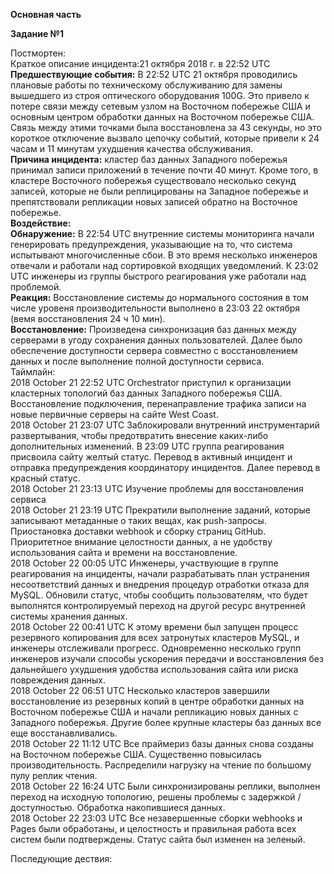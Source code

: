 **Основная часть**     
    
    
**Задание №1**     
   
Постмортен:   
Краткое описание инцидента:21 октября 2018 г. в 22:52 UTC   
**Предшествующие события:** В 22:52 UTC 21 октября проводились плановые работы по техническому обслуживанию для замены вышедшего из строя оптического оборудования 100G. Это привело к потере связи между сетевым узлом на Восточном побережье США и основным центром обработки данных на Восточном побережье США. Связь между этими точками была восстановлена за 43 секунды, но это короткое отключение вызвало цепочку событий, которые привели к 24 часам и 11 минутам ухудшения качества обслуживания.   
**Причина инцидента:** кластер баз данных Западного побережья принимал записи приложений в течение почти 40 минут. Кроме того, в кластере Восточного побережья существовало несколько секунд записей, которые не были реплицированы на Западное побережье и препятствовали репликации новых записей обратно на Восточное побережье.    
**Воздействие:**   
**Обнаружение:** В 22:54 UTC внутренние системы мониторинга начали генерировать предупреждения, указывающие на то, что система испытывают многочисленные сбои. В это время несколько инженеров отвечали и работали над сортировкой входящих уведомлений. К 23:02 UTC инженеры из группы быстрого реагирования уже работали над проблемой.   
**Реакция:** Восстановление системы до нормального состояния в том числе уровеня производительности выполнено в 23:03 22 октября (вемя восстановления 24 ч 10 мин).    
**Восстановление:** Произведена синхронизация баз данных между серверами в угоду сохранения данных пользователей. Далее было обеспечение доступности сервера совместно с восстановлением данных и после выполнение полной доступности сервиса.     
Таймлайн:   
2018 October 21 22:52 UTC Orchestrator приступил к организации кластерных топологий баз данных Западного побережья США. Восстановление подключения, перенаправление трафика записи на новые первичные серверы на сайте West Coast.   
2018 October 21 23:07 UTC Заблокировали внутренний инструментарий развертывания, чтобы предотвратить внесение каких-либо дополнительных изменений. В 23:09 UTC группа реагирования присвоила сайту желтый статус. Перевод в активный инцидент и отправка предупреждения координатору инцидентов. Далее перевод в красный статус.   
2018 October 21 23:13 UTC Изучение проблемы для восстановления сервиса     
2018 October 21 23:19 UTC Прекратили выполнение заданий, которые записывают метаданные о таких вещах, как push-запросы. Приостановка доставки webhook и сборку страниц GitHub. Приоритетное внимание целостности данных, а не удобству использования сайта и времени на восстановление.    
2018 October 22 00:05 UTC Инженеры, участвующие в группе реагирования на инциденты, начали разрабатывать план устранения несоответствий данных и внедрения процедур отработки отказа для MySQL. Обновили статус, чтобы сообщить пользователям, что будет выполнятся контролируемый переход на другой ресурс внутренней системы хранения данных.   
2018 October 22 00:41 UTC К этому времени был запущен процесс резервного копирования для всех затронутых кластеров MySQL, и инженеры отслеживали прогресс. Одновременно несколько групп инженеров изучали способы ускорения передачи и восстановления без дальнейшего ухудшения удобства использования сайта или риска повреждения данных.   
2018 October 22 06:51 UTC Несколько кластеров завершили восстановление из резервных копий в центре обработки данных на Восточном побережье США и начали репликацию новых данных с Западного побережья. Другие более крупные кластеры баз данных все еще восстанавливались.     
2018 October 22 11:12 UTC Все праймериз базы данных снова созданы на Восточном побережье США. Существенно повысилась производительность. Распределили нагрузку на чтение по большому пулу реплик чтения.    
2018 October 22 16:24 UTC Были синхронизированы реплики, выполнен переход на исходную топологию, решены проблемы с задержкой / доступностью. Обработка накопившиеся данных.      
2018 October 22 23:03 UTC Все незавершенные сборки webhooks и Pages были обработаны, и целостность и правильная работа всех систем были подтверждены. Статус сайта был изменен на зеленый.    
   
Последующие дествия:   
